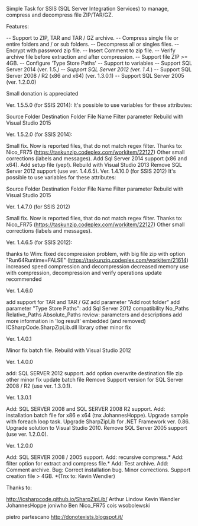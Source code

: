 Simple Task for SSIS (SQL Server Integration Services) to manage, compress and decompress file ZIP/TAR/GZ. 

Features:

-- Support to ZIP, TAR and TAR / GZ archive.
-- Compress single file or entire folders and / or sub folders.
-- Decompress all or singles files.
-- Encrypt with password zip file.
-- Insert Comment to zip file.
-- Verify archive file before extraction and after compression.
-- Support file ZIP >= 4GB.
-- Configure 'Type Store Paths'
-- Support to variables
-- Support SQL Server 2014 (ver. 1.5.*)
-- Support SQL Server 2012 (ver. 1.4.*)
-- Support SQL Server 2008 / R2 (x86 and x64) (ver. 1.3.0.1)
-- Support SQL Server 2005 (ver. 1.2.0.0)

Small donation is appreciated 

Ver. 1.5.5.0 (for SSIS 2014): 
It's possible to use variables for these attributes:

Source Folder
Destination Folder
File Name
Filter parameter
Rebuild with Visual Studio 2015

Ver. 1.5.2.0 (for SSIS 2014):

Small fix. Now is reported files, that do not match regex filter. Thanks to: Nico_FR75 (https://taskunzip.codeplex.com/workitem/22127)
Other small corrections (labels and messages).
Add Sql Server 2014 support (x86 and x64).
Add setup file (yep!).
Rebuild with Visual Studio 2013
Remove SQL Server 2012 support (use ver. 1.4.6.5).
Ver. 1.4.10.0 (for SSIS 2012) 
It's possible to use variables for these attributes:

Source Folder
Destination Folder
File Name
Filter parameter
Rebuild with Visual Studio 2015

Ver. 1.4.7.0 (for SSIS 2012)

Small fix. Now is reported files, that do not match regex filter. Thanks to: Nico_FR75 (https://taskunzip.codeplex.com/workitem/22127)
Other small corrections (labels and messages).

Ver. 1.4.6.5 (for SSIS 2012):

thanks to Wim: fixed decompression problem, with big file zip with option "Run64Runtime=FALSE" (https://taskunzip.codeplex.com/workitem/21614)
increased speed compression and decompression
decreased memory use with compression, decompression and verify operations
update recommended

Ver. 1.4.6.0

add support for TAR and TAR / GZ
add parameter "Add root folder"
add parameter "Type Store Paths":
add Sql Server 2012 compatibility
No_Paths
Relative_Paths
Absolute_Paths
review: parameters and descriptions
add more information in 'log result'
embedded (and removed) ICSharpCode.SharpZipLib.dll library
other minor fix

Ver. 1.4.0.1

Minor fix batch file.
Rebuild with Visual Studio 2012

Ver. 1.4.0.0

add: SQL SERVER 2012 support.
add option overwrite destination file zip
other minor fix
update batch file
Remove Support version for SQL Server 2008 / R2 (use ver. 1.3.0.1).

Ver. 1.3.0.1

Add: SQL SERVER 2008 and SQL SERVER 2008 R2 support.
Add: installation batch file for x86 e x64 (tnx JohannesHoppe).
Upgrade sample with foreach loop task.
Upgrade SharpZipLib for .NET Framework ver. 0.86.
Upgrade solution to Visual Studio 2010.
Remove SQL Server 2005 support (use ver. 1.2.0.0).

Ver. 1.2.0.0

Add: SQL SERVER 2008 / 2005 support.
Add: recursive compress.*
Add: filter option for extract and compress file.*
Add: Test archive.
Add: Comment archive.
Bug: Correct installation bug.
Minor corrections.
Support creation file > 4GB.
*(Tnx to: Kevin Wendler)


Thanks to:

http://icsharpcode.github.io/SharpZipLib/
Arthur Lindow
Kevin Wendler
JohannesHoppe
joniwho
Ben
Nico_FR75
cois
wsobolewski

pietro partescano
http://donotexists.blogspot.it/

